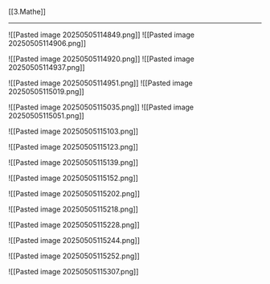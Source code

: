 [[3.Mathe]]
___
![[Pasted image 20250505114849.png]]
![[Pasted image 20250505114906.png]]

![[Pasted image 20250505114920.png]]
![[Pasted image 20250505114937.png]]

![[Pasted image 20250505114951.png]]
![[Pasted image 20250505115019.png]]

![[Pasted image 20250505115035.png]]
![[Pasted image 20250505115051.png]]

![[Pasted image 20250505115103.png]]

![[Pasted image 20250505115123.png]]

![[Pasted image 20250505115139.png]]

![[Pasted image 20250505115152.png]]

![[Pasted image 20250505115202.png]]

![[Pasted image 20250505115218.png]]

![[Pasted image 20250505115228.png]]

![[Pasted image 20250505115244.png]]

![[Pasted image 20250505115252.png]]

![[Pasted image 20250505115307.png]]
